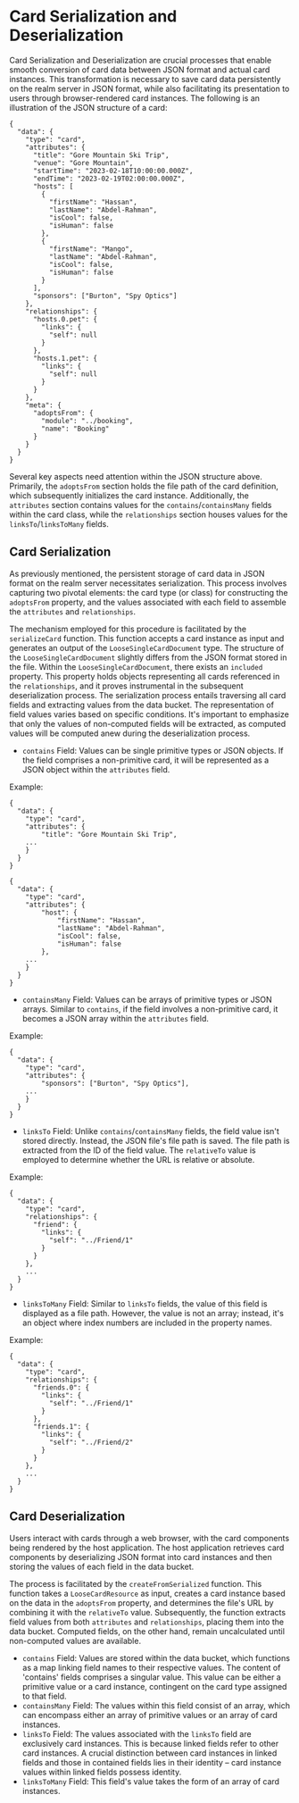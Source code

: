# Card Serialization and Deserialization

Card Serialization and Deserialization are crucial processes that enable smooth conversion of card data between JSON format and actual card instances. This transformation is necessary to save card data persistently on the realm server in JSON format, while also facilitating its presentation to users through browser-rendered card instances. The following is an illustration of the JSON structure of a card:

```
{
  "data": {
    "type": "card",
    "attributes": {
      "title": "Gore Mountain Ski Trip",
      "venue": "Gore Mountain",
      "startTime": "2023-02-18T10:00:00.000Z",
      "endTime": "2023-02-19T02:00:00.000Z",
      "hosts": [
        {
          "firstName": "Hassan",
          "lastName": "Abdel-Rahman",
          "isCool": false,
          "isHuman": false
        },
        {
          "firstName": "Mango",
          "lastName": "Abdel-Rahman",
          "isCool": false,
          "isHuman": false
        }
      ],
      "sponsors": ["Burton", "Spy Optics"]
    },
    "relationships": {
      "hosts.0.pet": {
        "links": {
          "self": null
        }
      },
      "hosts.1.pet": {
        "links": {
          "self": null
        }
      }
    },
    "meta": {
      "adoptsFrom": {
        "module": "../booking",
        "name": "Booking"
      }
    }
  }
}
```

Several key aspects need attention within the JSON structure above. Primarily, the `adoptsFrom` section holds the file path of the card definition, which subsequently initializes the card instance. Additionally, the `attributes` section contains values for the `contains`/`containsMany` fields within the card class, while the `relationships` section houses values for the `linksTo`/`linksToMany` fields.

## Card Serialization

As previously mentioned, the persistent storage of card data in JSON format on the realm server necessitates serialization. This process involves capturing two pivotal elements: the card type (or class) for constructing the `adoptsFrom` property, and the values associated with each field to assemble the `attributes` and `relationships`.

The mechanism employed for this procedure is facilitated by the `serializeCard` function. This function accepts a card instance as input and generates an output of the `LooseSingleCardDocument` type. The structure of the `LooseSingleCardDocument` slightly differs from the JSON format stored in the file. Within the `LooseSingleCardDocument`, there exists an `included` property. This property holds objects representing all cards referenced in the `relationships`, and it proves instrumental in the subsequent deserialization process. The serialization process entails traversing all card fields and extracting values from the data bucket. The representation of field values varies based on specific conditions. It's important to emphasize that only the values of non-computed fields will be extracted, as computed values will be computed anew during the deserialization process.

- `contains` Field: Values can be single primitive types or JSON objects. If the field comprises a non-primitive card, it will be represented as a JSON object within the `attributes` field.

Example:
```
{
  "data": {
    "type": "card",
    "attributes": {
        "title": "Gore Mountain Ski Trip",
    ...
    }
  }
}
```

```
{
  "data": {
    "type": "card",
    "attributes": {
        "host": {
            "firstName": "Hassan",
            "lastName": "Abdel-Rahman",
            "isCool": false,
            "isHuman": false
        },
    ...
    }
  }
}
```

- `containsMany` Field: Values can be arrays of primitive types or JSON arrays. Similar to `contains`, if the field involves a non-primitive card, it becomes a JSON array within the `attributes` field.

Example:
```
{
  "data": {
    "type": "card",
    "attributes": {
        "sponsors": ["Burton", "Spy Optics"],
    ...
    }
  }
}
```

- `linksTo` Field: Unlike `contains`/`containsMany` fields, the field value isn't stored directly. Instead, the JSON file's file path is saved. The file path is extracted from the ID of the field value. The `relativeTo` value is employed to determine whether the URL is relative or absolute.

Example:
```
{
  "data": {
    "type": "card",
    "relationships": {
      "friend": {
        "links": {
          "self": "../Friend/1"
        }
      }
    },
    ...
  }
}
```

- `linksToMany` Field: Similar to `linksTo` fields, the value of this field is displayed as a file path. However, the value is not an array; instead, it's an object where index numbers are included in the property names.

Example:
```
{
  "data": {
    "type": "card",
    "relationships": {
      "friends.0": {
        "links": {
          "self": "../Friend/1"
        }
      },
      "friends.1": {
        "links": {
          "self": "../Friend/2"
        }
      }
    },
    ...
  }
}
```

## Card Deserialization

Users interact with cards through a web browser, with the card components being rendered by the host application. The host application retrieves card components by deserializing JSON format into card instances and then storing the values of each field in the data bucket.

The process is facilitated by the `createFromSerialized` function. This function takes a `LooseCardResource` as input, creates a card instance based on the data in the `adoptsFrom` property, and determines the file's URL by combining it with the `relativeTo` value. Subsequently, the function extracts field values from both `attributes` and `relationships`, placing them into the data bucket. Computed fields, on the other hand, remain uncalculated until non-computed values are available.

- `contains` Field: Values are stored within the data bucket, which functions as a map linking field names to their respective values. The content of 'contains' fields comprises a singular value. This value can be either a primitive value or a card instance, contingent on the card type assigned to that field.
- `containsMany` Field: The values within this field consist of an array, which can encompass either an array of primitive values or an array of card instances.
- `linksTo` Field: The values associated with the `linksTo` field are exclusively card instances. This is because linked fields refer to other card instances. A crucial distinction between card instances in linked fields and those in contained fields lies in their identity – card instance values within linked fields possess identity.
- `linksToMany` Field: This field's value takes the form of an array of card instances.